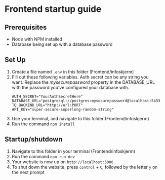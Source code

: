 # Frontend startup guide

## Prerequisites

- Node with NPM installed
- Database being set up with a database password

## Set Up

1. Create a file named `.env` in this folder (Frontend/infoskjerm)
1. Fill out these following variables. Auth secret can be any string you want. Replace the _mysecurepassword_ property in the DATABASE_URL with the password you've configured your database with.
   ```
   AUTH_SECRET="YourAuthSecretHere"
   DATABASE_URL="postgresql://postgres:mysecurepassword@localhost:5433/info_skjerm"
   TQ_BACKEND_URL="http://url:PORT"
   API_KEY="super-secure-superlong-random-string"
   ```
1. Use your terminal, and navigate to this folder (Frontend/infoskjerm)
1. Run the command `npm install`

## Startup/shutdown

1. Navigate to this folder in your terminal (Frontend/infoskjerm)
1. Run the command `npm run dev`
1. Your website is now up on `http://localhost:3000`
1. To shut down the website, press `control` + `C`, followed by the letter `y` on the next prompt
